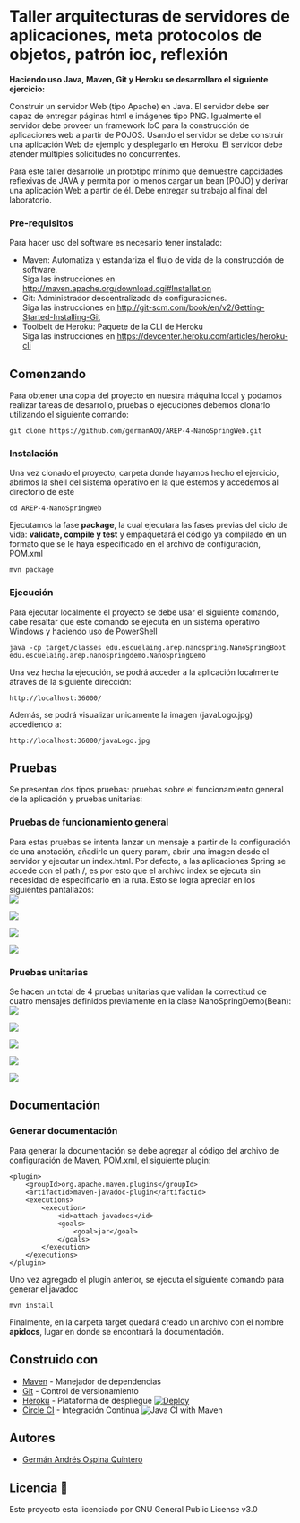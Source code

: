 # Taller arquitecturas de servidores de aplicaciones, meta protocolos de objetos, patrón ioc, reflexión                           
**Haciendo uso Java, Maven, Git y Heroku se desarrollaro el siguiente ejercicio:**             

Construir un servidor Web (tipo Apache) en Java. El servidor debe ser capaz de entregar páginas html e imágenes tipo PNG. Igualmente el servidor debe proveer un framework IoC para la construcción de aplicaciones web a partir de POJOS. Usando el servidor se debe construir una aplicación Web de ejemplo y desplegarlo en Heroku. El servidor debe atender múltiples solicitudes no concurrentes.

Para este taller desarrolle un prototipo mínimo que demuestre capcidades reflexivas de JAVA y permita por lo menos cargar un bean (POJO) y derivar una aplicación Web a partir de él. Debe entregar su trabajo al final del laboratorio.
### Pre-requisitos
Para hacer uso del software es necesario tener instalado:
* Maven: Automatiza y estandariza el flujo de vida de la construcción de software.                 
    Siga las instrucciones en http://maven.apache.org/download.cgi#Installation
* Git: Administrador descentralizado de configuraciones.                     
    Siga las instrucciones en http://git-scm.com/book/en/v2/Getting-Started-Installing-Git
* Toolbelt de Heroku: Paquete de la CLI de Heroku                            
    Siga las instrucciones en https://devcenter.heroku.com/articles/heroku-cli
## Comenzando
Para obtener una copia del proyecto en nuestra máquina local y podamos realizar tareas de desarrollo, pruebas o ejecuciones debemos clonarlo utilizando el siguiente comando:
```
git clone https://github.com/germanAOQ/AREP-4-NanoSpringWeb.git
```
### Instalación
Una vez clonado el proyecto, carpeta donde hayamos hecho el ejercicio, abrimos la shell del sistema operativo en la que estemos y accedemos al directorio de este
```
cd AREP-4-NanoSpringWeb
```
Ejecutamos la fase **package**, la cual ejecutara las fases previas del ciclo de vida: **validate, compile y test** y empaquetará el código ya compilado en un formato que se le haya especificado en el archivo de configuración, POM.xml
```
mvn package
```
### Ejecución
Para ejecutar localmente el proyecto se debe usar el siguiente comando, cabe resaltar que este comando se ejecuta en un sistema operativo Windows y haciendo uso de PowerShell
```
java -cp target/classes edu.escuelaing.arep.nanospring.NanoSpringBoot edu.escuelaing.arep.nanospringdemo.NanoSpringDemo
```
Una vez hecha la ejecución, se podrá acceder a la aplicación localmente através de la siguiente dirección:
```
http://localhost:36000/
```
Además, se podrá visualizar unicamente la imagen (javaLogo.jpg) accediendo a:
```
http://localhost:36000/javaLogo.jpg
```
## Pruebas
Se presentan dos tipos pruebas: pruebas sobre el funcionamiento general de la aplicación y pruebas unitarias:
### Pruebas de funcionamiento general
Para estas pruebas se intenta lanzar un mensaje a partir de la configuración de una anotación, añadirle un query param, abrir una imagen desde el servidor y ejecutar un index.html. Por defecto, a las aplicaciones Spring se accede con el path /, es por esto que el archivo index se ejecuta sin necesidad de especificarlo en la ruta. Esto se logra apreciar en los siguientes pantallazos:                                                          
![](images/Reto1_prueba_1.PNG)

![](images/Reto1_prueba_4.PNG)

![](images/Reto1_prueba_2.PNG)

![](images/Reto1_prueba_3.PNG)                                                      
### Pruebas unitarias
Se hacen un total de 4 pruebas unitarias que validan la correctitud de cuatro mensajes definidos previamente en la clase NanoSpringDemo(Bean):
![](images/Reto2_prueba_1.PNG)

![](images/Reto2_prueba_2.PNG)

![](images/Reto2_prueba_3.PNG)

![](images/Reto2_prueba_4.PNG)

![](images/Reto2_validar.PNG)

## Documentación

### Generar documentación
Para generar la documentación se debe agregar al código del archivo de configuración de Maven, POM.xml, el siguiente plugin:
```
<plugin>
	<groupId>org.apache.maven.plugins</groupId>
	<artifactId>maven-javadoc-plugin</artifactId>
	<executions>
		<execution>
			<id>attach-javadocs</id>
			<goals>
				<goal>jar</goal>
			</goals>
		</execution>
	</executions>
</plugin>

```
Uno vez agregado el plugin anterior, se ejecuta el siguiente comando para generar el javadoc
```
mvn install
```
Finalmente, en la carpeta target quedará creado un archivo con el nombre **apidocs**, lugar en donde se encontrará la documentación.

## Construido con 
* [Maven](https://maven.apache.org/) - Manejador de dependencias
* [Git](https://github.com/) - Control de versionamiento
* [Heroku](https://heroku.com) - Plataforma de despliegue [![Deploy](https://www.herokucdn.com/deploy/button.png)](https://stark-ridge-65206.herokuapp.com/)
* [Circle CI]() - Integración Continua ![Java CI with Maven](https://github.com/germanAOQ/AREP-3-ClientesYServicios/workflows/Java%20CI%20with%20Maven/badge.svg)

## Autores 
* [Germán Andrés Ospina Quintero](https://github.com/germanAOQ)

## Licencia 📄
Este proyecto esta licenciado por GNU General Public License v3.0
